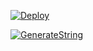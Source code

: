 [![Deploy](https://www.herokucdn.com/deploy/button.svg)](https://heroku.com/deploy?template=https://github.com/MADISON111110/MuS_AlF)

[![GenerateString](https://img.shields.io/badge/repl.it-generateString-yellowgreen)](https://replit.com/@vorcl/generatestringsession#Ufo.py)
